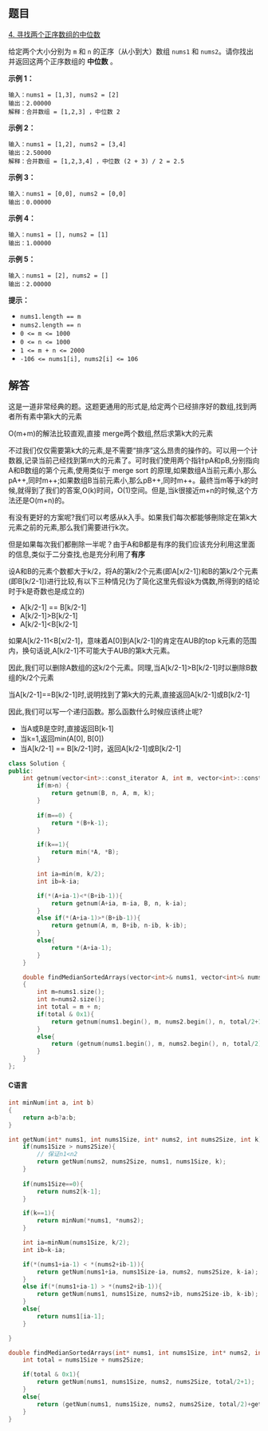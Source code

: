 ## 题目

[4. 寻找两个正序数组的中位数](https://leetcode-cn.com/problems/median-of-two-sorted-arrays/)

给定两个大小分别为 `m` 和 `n` 的正序（从小到大）数组 `nums1` 和 `nums2`。请你找出并返回这两个正序数组的 **中位数** 。

 

**示例 1：**

```
输入：nums1 = [1,3], nums2 = [2]
输出：2.00000
解释：合并数组 = [1,2,3] ，中位数 2
```

**示例 2：**

```
输入：nums1 = [1,2], nums2 = [3,4]
输出：2.50000
解释：合并数组 = [1,2,3,4] ，中位数 (2 + 3) / 2 = 2.5
```

**示例 3：**

```
输入：nums1 = [0,0], nums2 = [0,0]
输出：0.00000
```

**示例 4：**

```
输入：nums1 = [], nums2 = [1]
输出：1.00000
```

**示例 5：**

```
输入：nums1 = [2], nums2 = []
输出：2.00000
```

 

**提示：**

- `nums1.length == m`
- `nums2.length == n`
- `0 <= m <= 1000`
- `0 <= n <= 1000`
- `1 <= m + n <= 2000`
- `-106 <= nums1[i], nums2[i] <= 106`



## 解答

这是一道非常经典的题。这题更通用的形式是,给定两个已经排序好的数组,找到两者所有素中第k大的元素

O(m+m)的解法比较直观,直接 merge两个数组,然后求第k大的元素

不过我们仅仅需要第k大的元素,是不需要“排序”这么昂贵的操作的。可以用一个计数器,记录当前己经找到第m大的元素了。可时我们使用两个指针pA和pB,分别指向A和B数组的第个元素,使用类似于 merge sort 的原理,如果数组A当前元素小,那么pA++,同时m++;如果数组B当前元素小,那么pB++,同时m++。最终当m等于k的时候,就得到了我们的答案,O(k)时间，O(1)空间。但是,当k很接近m+n的时候,这个方法还是O(m+n)的。

有没有更好的方案呢?我们可以考感从k入手。如果我们每次都能够刪除定在第k大元素之前的元素,那么我们需要进行k次。

但是如果每次我们都刪除一半呢？由于A和B都是有序的我们应该充分利用这里面的信息,类似于二分查找,也是充分利用了**有序**

设A和B的元素个数都大于k/2，将A的第k/2个元素(即A[x/2-1])和B的第k/2个元素(即B[k/2-1])进行比较,有以下三种情兄(为了简化这里先假设k为偶数,所得到的结论时于k是奇数也是成立的)

- A[k/2-1] == B[k/2-1]
- A[k/2-1]>B[k/2-1]
- A[k/2-1]<B[k/2-1]

如果A[k/2-11<B[x/2-1]，意味着A[0]到A[k/2-1]的肯定在AUB的top k元素的范围内，换句话说,A[k/2-1]不可能大于AUB的第k大元素。

因此,我们可以删除A数组的这k/2个元素。同理,当A[k/2-1]>B[k/2-1]时以删除B数组的k/2个元素

当A[k/2-1]==B[k/2-1]时,说明找到了第k大的元素,直接返回A[k/2-1]或B[k/2-1]

因此,我们可以写一个递归函数。那么函数什么时候应该终止呢?

- 当A或B是空时,直接返回B[k-1]
- 当k=1,返回min(A[0], B[0])
- 当A[k/2-1] == B[k/2-1]时，返回A[k/2-1]或B[k/2-1]



```C++
class Solution {
public:
    int getnum(vector<int>::const_iterator A, int m, vector<int>::const_iterator B, int n, int k){
        if(m>n) {
            return getnum(B, n, A, m, k);
        }
        
        if(m==0) {
            return *(B+k-1);
        }

        if(k==1){
            return min(*A, *B);
        }

        int ia=min(m, k/2);
        int ib=k-ia;

        if(*(A+ia-1)<*(B+ib-1)){
            return getnum(A+ia, m-ia, B, n, k-ia);
        }
        else if(*(A+ia-1)>*(B+ib-1)){
            return getnum(A, m, B+ib, n-ib, k-ib);
        }
        else{
            return *(A+ia-1);
        }
    }

    double findMedianSortedArrays(vector<int>& nums1, vector<int>& nums2) 
    {
        int m=nums1.size();
        int n=nums2.size();
        int total = m + n;
        if(total & 0x1){
            return getnum(nums1.begin(), m, nums2.begin(), n, total/2+1);
        }
        else{
            return (getnum(nums1.begin(), m, nums2.begin(), n, total/2)+getnum(nums1.begin(), m, nums2.begin(), n, total/2+1))/2.0;
        }
    }
};
```

#### C语言

```C
int minNum(int a, int b)
{
    return a<b?a:b;
}

int getNum(int* nums1, int nums1Size, int* nums2, int nums2Size, int k){
    if(nums1Size > nums2Size){
        // 保证n1<n2
        return getNum(nums2, nums2Size, nums1, nums1Size, k);
    }
    
    if(nums1Size==0){
        return nums2[k-1];
    }

    if(k==1){
        return minNum(*nums1, *nums2);
    }

    int ia=minNum(nums1Size, k/2);
    int ib=k-ia;

    if(*(nums1+ia-1) < *(nums2+ib-1)){
        return getNum(nums1+ia, nums1Size-ia, nums2, nums2Size, k-ia);
    }
    else if(*(nums1+ia-1) > *(nums2+ib-1)){
        return getNum(nums1, nums1Size, nums2+ib, nums2Size-ib, k-ib);
    }
    else{
        return nums1[ia-1];
    }

}

double findMedianSortedArrays(int* nums1, int nums1Size, int* nums2, int nums2Size){
    int total = nums1Size + nums2Size;

    if(total & 0x1){
        return getNum(nums1, nums1Size, nums2, nums2Size, total/2+1);
    }
    else{
        return (getNum(nums1, nums1Size, nums2, nums2Size, total/2)+getNum(nums1, nums1Size, nums2, nums2Size, total/2+1))/2.0;
    }
}
```

